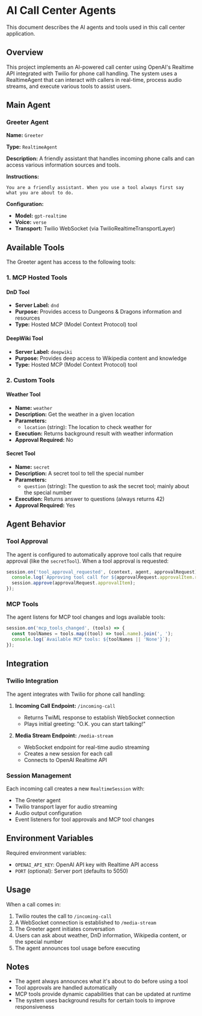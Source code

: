 # AI Call Center Agents

This document describes the AI agents and tools used in this call center application.

## Overview

This project implements an AI-powered call center using OpenAI's Realtime API integrated with Twilio for phone call handling. The system uses a RealtimeAgent that can interact with callers in real-time, process audio streams, and execute various tools to assist users.

## Main Agent

### Greeter Agent

**Name:** `Greeter`

**Type:** `RealtimeAgent`

**Description:** A friendly assistant that handles incoming phone calls and can access various information sources and tools.

**Instructions:**
```
You are a friendly assistant. When you use a tool always first say what you are about to do.
```

**Configuration:**
- **Model:** `gpt-realtime`
- **Voice:** `verse`
- **Transport:** Twilio WebSocket (via TwilioRealtimeTransportLayer)

## Available Tools

The Greeter agent has access to the following tools:

### 1. MCP Hosted Tools

#### DnD Tool
- **Server Label:** `dnd`
- **Purpose:** Provides access to Dungeons & Dragons information and resources
- **Type:** Hosted MCP (Model Context Protocol) tool

#### DeepWiki Tool
- **Server Label:** `deepwiki`
- **Purpose:** Provides deep access to Wikipedia content and knowledge
- **Type:** Hosted MCP (Model Context Protocol) tool

### 2. Custom Tools

#### Weather Tool
- **Name:** `weather`
- **Description:** Get the weather in a given location
- **Parameters:**
  - `location` (string): The location to check weather for
- **Execution:** Returns background result with weather information
- **Approval Required:** No

#### Secret Tool
- **Name:** `secret`
- **Description:** A secret tool to tell the special number
- **Parameters:**
  - `question` (string): The question to ask the secret tool; mainly about the special number
- **Execution:** Returns answer to questions (always returns 42)
- **Approval Required:** Yes

## Agent Behavior

### Tool Approval

The agent is configured to automatically approve tool calls that require approval (like the `secretTool`). When a tool approval is requested:

```typescript
session.on('tool_approval_requested', (context, agent, approvalRequest) => {
  console.log(`Approving tool call for ${approvalRequest.approvalItem.rawItem.name}.`);
  session.approve(approvalRequest.approvalItem);
});
```

### MCP Tools

The agent listens for MCP tool changes and logs available tools:

```typescript
session.on('mcp_tools_changed', (tools) => {
  const toolNames = tools.map((tool) => tool.name).join(', ');
  console.log(`Available MCP tools: ${toolNames || 'None'}`);
});
```

## Integration

### Twilio Integration

The agent integrates with Twilio for phone call handling:

1. **Incoming Call Endpoint:** `/incoming-call`
   - Returns TwiML response to establish WebSocket connection
   - Plays initial greeting: "O.K. you can start talking!"

2. **Media Stream Endpoint:** `/media-stream`
   - WebSocket endpoint for real-time audio streaming
   - Creates a new session for each call
   - Connects to OpenAI Realtime API

### Session Management

Each incoming call creates a new `RealtimeSession` with:
- The Greeter agent
- Twilio transport layer for audio streaming
- Audio output configuration
- Event listeners for tool approvals and MCP tool changes

## Environment Variables

Required environment variables:

- `OPENAI_API_KEY`: OpenAI API key with Realtime API access
- `PORT` (optional): Server port (defaults to 5050)

## Usage

When a call comes in:
1. Twilio routes the call to `/incoming-call`
2. A WebSocket connection is established to `/media-stream`
3. The Greeter agent initiates conversation
4. Users can ask about weather, DnD information, Wikipedia content, or the special number
5. The agent announces tool usage before executing

## Notes

- The agent always announces what it's about to do before using a tool
- Tool approvals are handled automatically
- MCP tools provide dynamic capabilities that can be updated at runtime
- The system uses background results for certain tools to improve responsiveness
